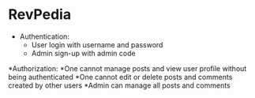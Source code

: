 # RevPedia

* Authentication:
     * User login with username and password
     * Admin sign-up with admin code

*Authorization:
    *One cannot manage posts and view user profile without being authenticated
    *One cannot edit or delete posts and comments created by other users
    *Admin can manage all posts and comments


